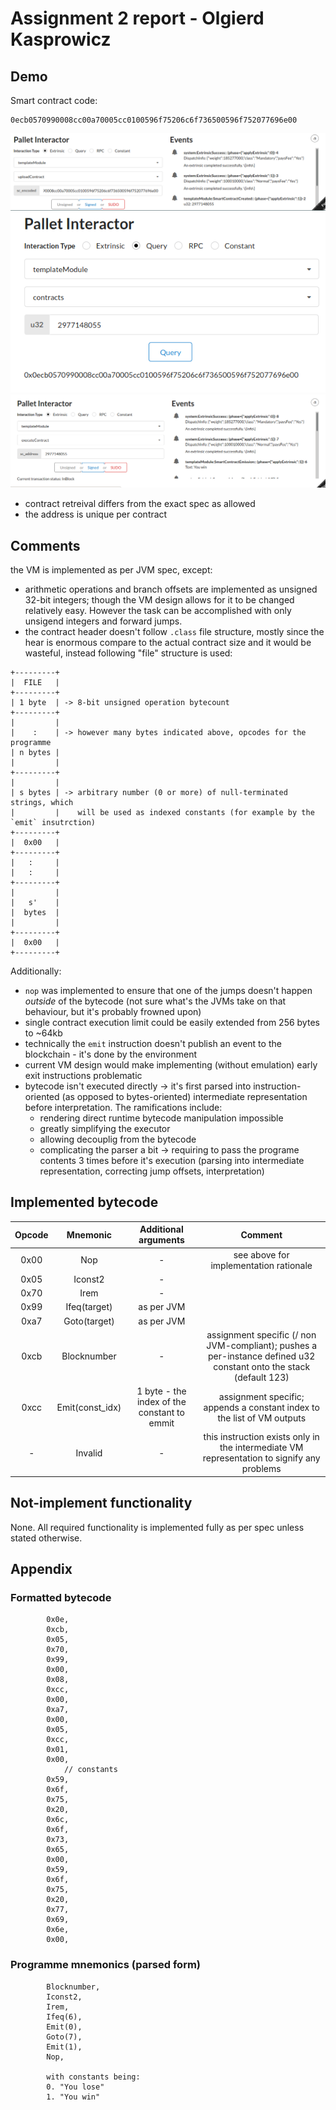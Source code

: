 # Assignment 2 report - Olgierd Kasprowicz

## Demo

Smart contract code:
```
0ecb0570990008cc00a70005cc0100596f75206c6f736500596f752077696e00
```

![](./upload.png)
![](./retreive.png)
![](./execute.png)

- contract retreival differs from the exact spec as allowed
- the address is unique per contract

## Comments

the VM is implemented as per JVM spec, except:
- arithmetic operations and branch offsets are implemented as unsigned 32-bit integers; though the VM design allows for it to be changed relatively easy. However the task can be accomplished with only unsigend integers and forward jumps.
- the contract header doesn't follow `.class` file structure, mostly since the hear is enormous compare to the actual contract size and it would be wasteful, instead following "file" structure is used:

```
+---------+
|  FILE   |
+---------+
| 1 byte  | -> 8-bit unsigned operation bytecount
+---------+
|         |
|    :    | -> however many bytes indicated above, opcodes for the programme
| n bytes |
|         |
+---------+
|         |
| s bytes | -> arbitrary number (0 or more) of null-terminated strings, which
|         |    will be used as indexed constants (for example by the `emit` insutrction)
+---------+
|  0x00   |
+---------+
|   :     |
|   :     |
+---------+
|         |
|   s'    |
|  bytes  |
|         |
+---------+
|  0x00   |
+---------+
```

Additionally:
- `nop` was implemented to ensure that one of the jumps doesn't happen *outside* of the bytecode (not sure what's the JVMs take on that behaviour, but it's probably frowned upon)
- single contract execution limit could be easily extended from 256 bytes to ~64kb
- technically the `emit` instruction doesn't publish an event to the blockchain - it's done by the environment
- current VM design would make implementing (without emulation) early exit instructions problematic
- bytecode isn't executed directly -> it's first parsed into instruction-oriented (as opposed to bytes-oriented) intermediate representation before interpretation. The ramifications include:
    - rendering direct runtime bytecode manipulation impossible
    - greatly simplifying the executor
    - allowing decouplig from the bytecode
    - complicating the parser a bit -> requiring to pass the programe contents 3 times before it's execution (parsing into intermediate representation, correcting jump offsets, interpretation)

## Implemented bytecode

| Opcode |     Mnemonic    |             Additional arguments            |                                                       Comment                                                      |
|:------:|:---------------:|:-------------------------------------------:|:------------------------------------------------------------------------------------------------------------------:|
|  0x00  |       Nop       |                      -                      |                                       see above for implementation rationale                                       |
|  0x05  |     Iconst2     |                      -                      |                                                                                                                    |
|  0x70  |       Irem      |                      -                      |                                                                                                                    |
|  0x99  |   Ifeq(target)  |                  as per JVM                 |                                                                                                                    |
|  0xa7  |   Goto(target)  |                  as per JVM                 |                                                                                                                    |
|  0xcb  |   Blocknumber   |                      -                      | assignment specific (/ non JVM-compliant); pushes a per-instance defined u32 constant onto the stack (default 123) |
|  0xcc  | Emit(const_idx) | 1 byte - the index of the constant to emmit |                       assignment specific; appends a constant index to the list of VM outputs                      |
|    -   |     Invalid     |                      -                      |             this instruction exists only in the intermediate VM representation to signify any problems             |

## Not-implement functionality
None. All required functionality is implemented fully as per spec unless stated otherwise.

## Appendix
### Formatted bytecode
```
		0x0e,
		0xcb,
		0x05,
		0x70,
		0x99,
		0x00,
		0x08,
		0xcc,
		0x00,
		0xa7,
		0x00,
		0x05,
		0xcc,
		0x01,
		0x00,
			// constants
		0x59,
		0x6f,
		0x75,
		0x20,
		0x6c,
		0x6f,
		0x73,
		0x65,
		0x00,
		0x59,
		0x6f,
		0x75,
		0x20,
		0x77,
		0x69,
		0x6e,
		0x00,
```

### Programme mnemonics (parsed form)
```
		Blocknumber,
		Iconst2,
		Irem,
		Ifeq(6),
		Emit(0),
		Goto(7),
		Emit(1),
		Nop,

        with constants being:
        0. "You lose"
        1. "You win"
```
